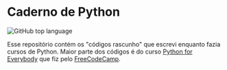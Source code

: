 # Caderno de Python
![GitHub top language](https://img.shields.io/github/languages/top/berdfandrade1/jogo_de_adivinhar?color=f&label=Python&logo=python&logoColor=fff)

Esse repositório contém os "códigos rascunho" que escrevi enquanto fazia cursos de Python. Maior parte dos códigos é do curso [Python for Everybody](https://www.py4e.com/) que fiz pelo [FreeCodeCamp](https://www.freecodecamp.org/).

